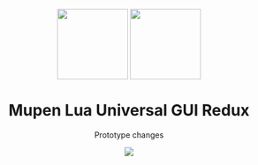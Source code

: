 <p align="center">
  <img width="128" align="center" src="https://user-images.githubusercontent.com/48759429/196777604-aa4becd2-d6aa-45f6-824d-f05a493a088e.png">
    <img width="128" align="center" src="https://user-images.githubusercontent.com/48759429/211370337-f5ce87e7-75de-4339-8ebd-401585a5f9f3.png">


</p>


<h1 align="center">
  Mupen Lua Universal GUI Redux
</h1>
<p align="center">
  Prototype changes
</p>
<p align="center">
    <img src="https://img.shields.io/badge/Status-Prototype-red?style=for-the-badge"/>
</p>
